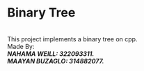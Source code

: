 # Binary Tree
\
This project implements a binary tree on cpp.
\
Made By: \
***NAHAMA WEILL: 322093311.*** \
***MAAYAN BUZAGLO: 314882077.***
